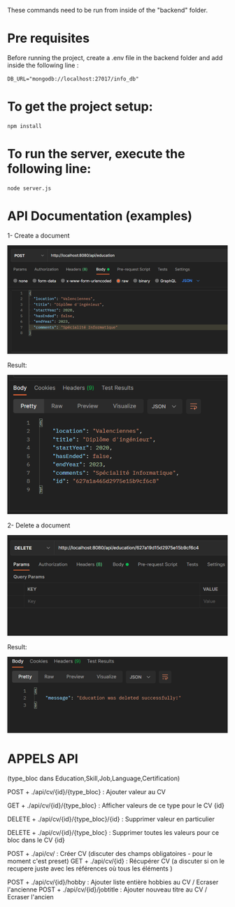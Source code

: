 These commands need to be run from inside of the "backend" folder.


# Pre requisites 

Before running the project, create a .env file in the backend folder and add inside the following line :

```
DB_URL="mongodb://localhost:27017/info_db"
```

# To get the project setup:
```
npm install
```

# To run the server, execute the following line:
```
node server.js
```

# API Documentation (examples)
 1- Create a document 
 
 ![alt text](./img/img1.png)

 Result:
 
 ![alt text](./img/result1.png)

  2- Delete a document 
 
 ![alt text](./img/img2.png)

 Result:

 ![alt text](./img/result2.png)

 # APPELS API

(type_bloc dans Education,Skill,Job,Language,Certification)

POST + ./api/cv/{id}/{type_bloc} : Ajouter valeur au CV

GET + ./api/cv/{id}/{type_bloc} : Afficher valeurs de ce type pour le CV {id}

DELETE + ./api/cv/{id}/{type_bloc}/{id} : Supprimer valeur en particulier

DELETE + ./api/cv/{id}/{type_bloc} : Supprimer toutes les valeurs pour ce bloc dans le CV {id}


POST + ./api/cv/ : Créer  CV (discuter des champs obligatoires - pour le moment c'est preset)
GET + ./api/cv/{id} : Récupérer  CV (a discuter si on le recupere juste avec les références où tous les éléments )

POST + ./api/cv/{id}/hobby : Ajouter liste entière hobbies au  CV / Ecraser l'ancienne
POST + ./api/cv/{id}/jobtitle : Ajouter nouveau titre au  CV / Ecraser l'ancien
